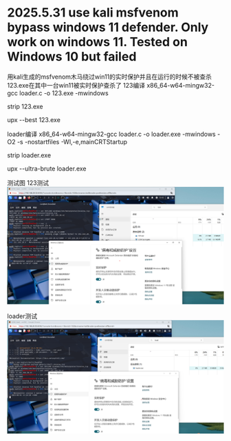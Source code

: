 # 2025.5.31 use kali msfvenom bypass windows 11 defender. Only work on windows 11. Tested on Windows 10 but failed
用kali生成的msfvenom木马绕过win11的实时保护并且在运行的时候不被查杀
123.exe在其中一台win11被实时保护查杀了
123编译
x86_64-w64-mingw32-gcc loader.c -o 123.exe -mwindows

strip 123.exe

upx --best 123.exe

loader编译
x86_64-w64-mingw32-gcc loader.c -o loader.exe -mwindows -O2 -s -nostartfiles -Wl,-e,mainCRTStartup

strip loader.exe

upx --ultra-brute loader.exe


测试图
123测试
![123 Image](123.png)

loader测试
![Loader Image](loader.png)
